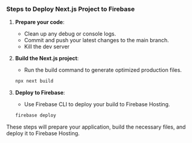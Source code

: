 ### Steps to Deploy Next.js Project to Firebase

1. **Prepare your code**:
   - Clean up any debug or console logs.
   - Commit and push your latest changes to the main branch.
   - Kill the dev server

2. **Build the Next.js project**:
   - Run the build command to generate optimized production files.
   ```bash
   npx next build
   ```

3. **Deploy to Firebase**:
   - Use Firebase CLI to deploy your build to Firebase Hosting.
   ```bash
   firebase deploy
   ```

These steps will prepare your application, build the necessary files, and deploy it to Firebase Hosting.
